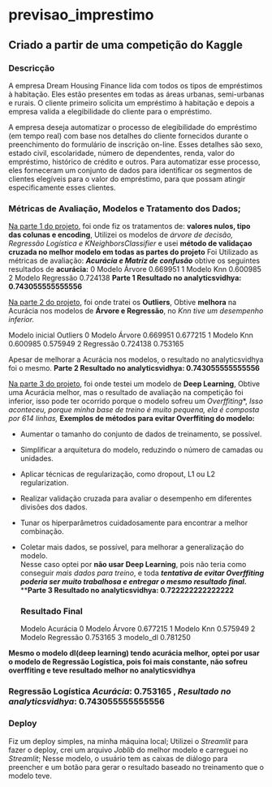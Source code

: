 # previsao_imprestimo
## Criado a partir de uma competição do Kaggle

### Descricção

A empresa Dream Housing Finance lida com todos os tipos de empréstimos à habitação. Eles estão presentes em todas as áreas urbanas, semi-urbanas e rurais. O cliente primeiro solicita um empréstimo à habitação e depois a empresa valida a elegibilidade do cliente para o empréstimo.

A empresa deseja automatizar o processo de elegibilidade do empréstimo (em tempo real) com base nos detalhes do cliente fornecidos durante o preenchimento do formulário de inscrição on-line. Esses detalhes são sexo, estado civil, escolaridade, número de dependentes, renda, valor do empréstimo, histórico de crédito e outros. Para automatizar esse processo, eles forneceram um conjunto de dados para identificar os segmentos de clientes elegíveis para o valor do empréstimo, para que possam atingir especificamente esses clientes.

### Métricas de Avaliação, Modelos e Tratamento dos Dados;

[Na parte 1 do projeto](https://github.com/warleyguerra/previsao_imprestimo/blob/main/Parte1.ipynb), foi onde fiz os tratamentos de: **valores nulos, tipo das colunas e encoding**,
Utilizei os modelos de *árvore de decisão, Regressão Logística e KNeighborsClassifier* e usei **método de validaçao cruzada no melhor modelo em todas as partes do projeto**
Foi Utilizado as métricas de avaliação: ***Acurácia e Matriz de confusão***
obtive os seguintes resultados de **acurácia:**
0	Modelo Árvore	0.669951
1	Modelo Knn	0.600985
2	Modelo Regressão	0.724138
**Parte 1 Resultado no analyticsvidhya:  0.743055555555556**
 
[Na parte 2 do projeto](https://github.com/warleyguerra/previsao_imprestimo/blob/main/Parte2.ipynb), foi onde tratei os **Outliers**,
Obtive **melhora** na Acurácia nos modelos de **Árvore e Regressão**, no *Knn tive um desempenho inferior.*

Modelo	        inicial   Outliers
0	Modelo Árvore	0.669951	0.677215
1	Modelo Knn	  0.600985	0.575949
2	 Regressão	  0.724138  0.753165

Apesar de melhorar a Acurácia nos modelos, o resultado no analyticsvidhya  foi o mesmo.
**Parte 2 Resultado no analyticsvidhya:  0.743055555555556**

[Na parte 3 do projeto](https://github.com/warleyguerra/previsao_imprestimo/blob/main/Parte3.ipynb), foi onde testei um modelo de **Deep Learning**,
Obtive uma Acurácia melhor, mas o resultado de avaliação na competição foi inferior, isso pode ter ocorrido porque o modelo sofreu um *Overffiting**,
*Isso aconteceu, porque minha base de treino é muito pequena, ela é composta por 614 linhas,*
**Exemplos de métodos para evitar Overffiting do  modelo:**

- Aumentar o tamanho do conjunto de dados de treinamento, se possível.
- Simplificar a arquitetura do modelo, reduzindo o número de camadas ou unidades.
- Aplicar técnicas de regularização, como dropout, L1 ou L2 regularization.
- Realizar validação cruzada para avaliar o desempenho em diferentes divisões dos dados.
- Tunar os hiperparâmetros cuidadosamente para encontrar a melhor combinação.
- Coletar mais dados, se possível, para melhorar a generalização do modelo. <br>
Nesse caso optei por **não usar Deep Learning**, pois não teria como conseguir *mais dados para treino*, e toda ***tentativa de evitar Overffiting poderia ser muito trabalhosa e entregar o mesmo resultado final.***
****Parte 3 Resultado no analyticsvidhya:  0.722222222222222**

  ### Resultado Final

  Modelo	          Acurácia
0	Modelo Árvore	    0.677215
1	Modelo Knn	      0.575949
2	Modelo Regressão	0.753165
3	modelo_dl	        0.781250

**Mesmo o modelo dl(deep learning) tendo acurácia melhor, optei por usar o modelo de Regressão Logística, pois foi mais constante, não sofreu overffiting e teve resultado melhor no analyticsvidhya**
### Regressão Logística *Acurácia*: 0.753165 , *Resultado no analyticsvidhya*: 0.743055555555556

### Deploy
Fiz um deploy simples, na minha máquina local;
Utilizei o *Streamlit* para fazer o deploy, crei um arquivo *Joblib* do melhor modelo e carreguei no *Streamlit*;
Nesse modelo, o usuário tem as caixas de diálogo para preencher e um botão para gerar o resultado baseado no treinamento que o modelo teve.
